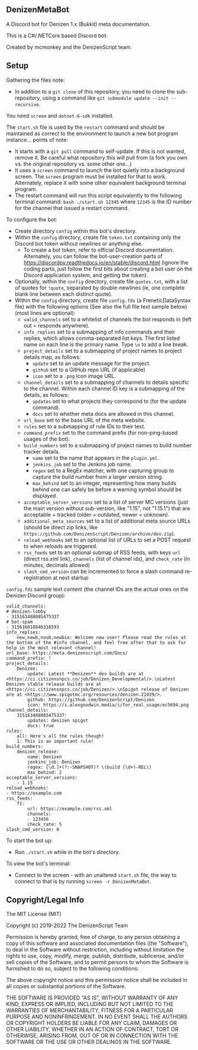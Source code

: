 DenizenMetaBot
--------------

A Discord bot for Denizen 1.x (Bukkit) meta documentation.

This is a C#/.NETCore based Discord bot.

Created by mcmonkey and the DenizenScript team.

## Setup

Gathering the files note:
- In addition to a `git clone` of this repository, you need to clone the sub-repository, using a command like `git submodule update --init --recursive`.

You need `screen` and `dotnet-6-sdk` installed.

The `start.sh` file is used by the `restart` command and should be maintained as correct to the environment to launch a new bot program instance... points of note:
- It starts with a `git pull` command to self-update. If this is not wanted, remove it. Be careful what repository this will pull from (a fork you own vs. the original repository vs. some other one...)
- It uses a `screen` command to launch the bot quietly into a background screen. The `screen` program must be installed for that to work. Alternately, replace it with some other equivalent background terminal program.
- The restart command will run this script equivalently to the following terminal command: `bash ./start.sh 12345` where `12345` is the ID number for the channel that issued a restart command.

To configure the bot:
- Create directory `config` within this bot's directory.
- Within the `config` directory, create file `token.txt` containing only the Discord bot token without newlines or anything else.
    - To create a bot token, refer to official Discord documentation. Alternately, you can follow the bot-user-creation parts of https://discordpy.readthedocs.io/en/stable/discord.html (ignore the coding parts, just follow the first bits about creating a bot user on the Discord application system, and getting the token).
- Optionally, within the `config` directory, create file `quotes.txt`, with a list of quotes for `!quote`, separated by double-newlines (ie, one complete blank line between each distinct quote).
- Within the `config` directory, create file `config.fds` (a FreneticDataSyntax file) with the following options (See also the full file text sample below) (most lines are optional):
    - `valid_channels` set to a whitelist of channels the bot responds in (left out = responds anywhere).
    - `info_replies` set to a submapping of info commands and their replies, which allows comma-separated list keys. The first listed name on each line is the primary name. Type `\n` to add a line break.
    - `project_details` set to a submapping of project names to project details map, as follows:
        - `update` set to an update message for the project.
        - `github` set to a GitHub repo URL (if applicable)
        - `icon` set to a `.png` icon image URL.
    - `channel_details` set to a submapping of channels to details specific to the channel. Within each channel ID key is a submapping of the details, as follows:
        - `updates` set to what projects they correspond to (for the update command).
        - `docs` set to whether meta docs are allowed in this channel.
    - `url_base` set to the base URL of the meta website.
    - `rules` set to a submapping of rule IDs to their text.
    - `command_prefix` set to the command prefix (for non-ping-based usages of the bot).
    - `build_numbers` set to a submapping of project names to build number tracker details.
        - `name` set to the name that appears in the `plugin.yml`.
        - `jenkins_job` set to the Jenkins job name.
        - `regex` set to a RegEx matcher, with one capturing group to capture the build number from a larger version string.
        - `max_behind` set to an integer, representing how many builds behind one can safely be before a warning symbol should be displayed.
    - `acceptable_server_versions` set to a list of server MC versions (just the main version without sub-version, like "1.15", not "1.15.1") that are acceptable + tracked (older = outdated, newer = unknown).
    - `additional_meta_sources` set to a list of additional meta source URLs (should be direct zip links, like `https://github.com/DenizenScript/Denizen/archive/dev.zip`).
    - `reload_webhooks` set to an optional list of URLs to set a POST request to when reloads are triggered.
    - `rss_feeds` set to an optional submap of RSS feeds, with keys `url` (direct rss.xml link), `channels` (list of channel ids), and `check_rate` (in minutes, decimals allowed)
    - `slash_cmd_version` can be incremented to force a slash command re-registration at next startup

`config.fds` sample text content (the channel IDs are the actual ones on the Denizen Discord group):
```
valid_channels:
# denizen-lobby
- 315163488085475337
# bot-spam
- 315616018846318593
info_replies:
    new,newb,noob,newbie: Welcome new user! Please read the rules at the bottom of the #info channel, and feel free after that to ask for help in the most relevant channel!
url_base: https://meta.denizenscript.com/Docs/
command_prefix: !
project_details:
    Denizen:
        update: Latest **Denizen** dev builds are at <https://ci.citizensnpcs.co/job/Denizen_Developmental/>.\nLatest Denizen stable release builds are at <https://ci.citizensnpcs.co/job/Denizen/>.\nSpigot release of Denizen are at <https://www.spigotmc.org/resources/denizen.21039/>.
        github: https://github.com/DenizenScript/Denizen
        icon: https://i.alexgoodwin.media/i/for_real_usage/ec5694.png
channel_details:
    315163488085475337:
        updates: denizen spigot
        docs: true
rules:
    all: Here's all the rules though!
    1: This is an important rule!
build_numbers:
    denizen_release:
        name: Denizen
        jenkins_job: Denizen
        regex: [\d.]+(?:-SNAPSHOT)? \(build (\d+)-REL\)
        max_behind: 2
acceptable_server_versions:
    - 1.15
reload_webhooks:
- https://example.com
rss_feeds:
    f1:
        url: https://example.com/rss.xml
        channels:
        - 123456
        check_rate: 5
slash_cmd_version: 0
```

To start the bot up:
- Run `./start.sh` while in the bot's directory.

To view the bot's terminal:
- Connect to the screen - with an unaltered `start.sh` file, the way to connect to that is by running `screen -r DenizenMetaBot`.

## Copyright/Legal Info

The MIT License (MIT)

Copyright (c) 2019-2022 The DenizenScript Team

Permission is hereby granted, free of charge, to any person obtaining a copy
of this software and associated documentation files (the "Software"), to deal
in the Software without restriction, including without limitation the rights
to use, copy, modify, merge, publish, distribute, sublicense, and/or sell
copies of the Software, and to permit persons to whom the Software is
furnished to do so, subject to the following conditions:

The above copyright notice and this permission notice shall be included in all
copies or substantial portions of the Software.

THE SOFTWARE IS PROVIDED "AS IS", WITHOUT WARRANTY OF ANY KIND, EXPRESS OR
IMPLIED, INCLUDING BUT NOT LIMITED TO THE WARRANTIES OF MERCHANTABILITY,
FITNESS FOR A PARTICULAR PURPOSE AND NONINFRINGEMENT. IN NO EVENT SHALL THE
AUTHORS OR COPYRIGHT HOLDERS BE LIABLE FOR ANY CLAIM, DAMAGES OR OTHER
LIABILITY, WHETHER IN AN ACTION OF CONTRACT, TORT OR OTHERWISE, ARISING FROM,
OUT OF OR IN CONNECTION WITH THE SOFTWARE OR THE USE OR OTHER DEALINGS IN THE
SOFTWARE.
